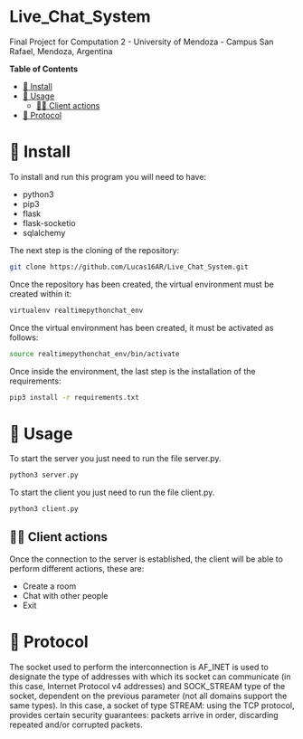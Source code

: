 # Live_Chat_System
Final Project for Computation 2 - University of Mendoza - Campus San Rafael, Mendoza, Argentina

**Table of Contents**

- [🧰 Install](#-install)
- [🚀 Usage](#-usage)
  * [👨‍🔧 Client actions](#-client-actions)
- [🚨 Protocol](#-protocol)


# 🧰 Install

To install and run this program you will need to have:
- python3
- pip3
- flask
- flask-socketio
- sqlalchemy

The next step is the cloning of the repository:

```bash
git clone https://github.com/Lucas16AR/Live_Chat_System.git
```
Once the repository has been created, the virtual environment must be created within it:

```bash
virtualenv realtimepythonchat_env
```
Once the virtual environment has been created, it must be activated as follows:

```bash
source realtimepythonchat_env/bin/activate
```
Once inside the environment, the last step is the installation of the requirements:

```bash
pip3 install -r requirements.txt
```

# 🚀 Usage
To start the server you just need to run the file server.py.

```bash
python3 server.py
```
To start the client you just need to run the file client.py.

```bash
python3 client.py
```

## 👨‍🔧 Client actions
Once the connection to the server is established, the client will be able to perform different actions, these are:

- Create a room
- Chat with other people
- Exit


# 🚨 Protocol
The socket used to perform the interconnection is AF_INET is used to designate the type of addresses with which its socket can communicate (in this case, Internet Protocol v4 addresses) and SOCK_STREAM type of the socket, dependent on the previous parameter (not all domains support the same types). In this case, a socket of type STREAM: using the TCP protocol, provides certain security guarantees: packets arrive in order, discarding repeated and/or corrupted packets.